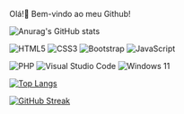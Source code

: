 Olá!👋 Bem-vindo ao meu Github!

![Anurag's GitHub stats](https://github-readme-stats.vercel.app/api?username=N1ck49871&count_private=true&show_icons=true&theme=shadow_blue)

![HTML5](https://img.shields.io/badge/html5-%23E34F26.svg?style=for-the-badge&logo=html5&logoColor=white)
![CSS3](https://img.shields.io/badge/css3-%231572B6.svg?style=for-the-badge&logo=css3&logoColor=white)
![Bootstrap](https://img.shields.io/badge/bootstrap-%238511FA.svg?style=for-the-badge&logo=bootstrap&logoColor=white)
![JavaScript](https://img.shields.io/badge/javascript-%23323330.svg?style=for-the-badge&logo=javascript&logoColor=%23F7DF1E)

![PHP](https://img.shields.io/badge/php-%23777BB4.svg?style=for-the-badge&logo=php&logoColor=white)
![Visual Studio Code](https://img.shields.io/badge/Visual%20Studio%20Code-0078d7.svg?style=for-the-badge&logo=visual-studio-code&logoColor=white)
![Windows 11](https://img.shields.io/badge/Windows%2011-%230079d5.svg?style=for-the-badge&logo=Windows%2011&logoColor=white)

[![Top Langs](https://github-readme-stats.vercel.app/api/top-langs/?username=N1ck49871&layout=donut&theme=shadow_blue)](https://github.com/anuraghazra/github-readme-stats)

[![GitHub Streak](http://github-readme-streak-stats.herokuapp.com?user=N1ck49871&theme=transparent&border_radius=5&card_width=800)](https://git.io/streak-stats)
